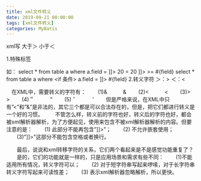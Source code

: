 ```yaml
---
title: xml文件转义
date: 2019-09-21 00:00:00
tags: [xml文件转义]
categories: MyBatis
---
```

xml写 大于＞  小于＜


1.特殊标签
<![CDATA[    ]]>

如：
    select * from table a where a.field <![CDATA[ >= ]]> 20
    <![CDATA[ select * from table a where a.field >= 20 ]]>
    <![CDATA[ select * from table a where a.field  ]]> >= #{field}
    select * from table a where <if 条件> a.field <![CDATA[ >= ]]> #{field} </if>
2.转义字符
	＞：&gt;
	＜：&lt;


　在XML中，需要转义的字符有： 
　　(1)&　　　&amp; 
　　(2)<　　　&lt; 
　　(3)>　　　&gt; 
　　(4)＂　　　&quot; 
　　(5)＇　　　&apos; 
　　但是严格来说，在XML中只有”<”和”&”是非法的，其它三个都是可以合法存在的，但是，把它们都进行转义是一个好的习惯。 
　　不管怎么样，转义前的字符也好，转义后的字符也好，都会被xml解析器解析，为了方便起见，使用<![CDATA[]]>来包含不被xml解析器解析的内容。但要注意的是： 
　　(1) 此部分不能再包含”]]>”； 
　　(2) 不允许嵌套使用； 
　　(3)”]]>”这部分不能包含空格或者换行。 

　　最后，说说<![CDATA[]]>和xml转移字符的关系，它们两个看起来是不是感觉功能重复了？ 
　　是的，它们的功能就是一样的，只是应用场景和需求有些不同： 
　　(1)<![CDATA[]]>不能适用所有情况，转义字符可以； 
　　(2) 对于短字符串<![CDATA[]]>写起来啰嗦，对于长字符串转义字符写起来可读性差； 
　　(3) <![CDATA[]]>表示xml解析器忽略解析，所以更快。